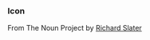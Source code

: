 
### Icon 
From The Noun Project by [Richard Slater](https://thenounproject.com/term/pull-request/116189/)